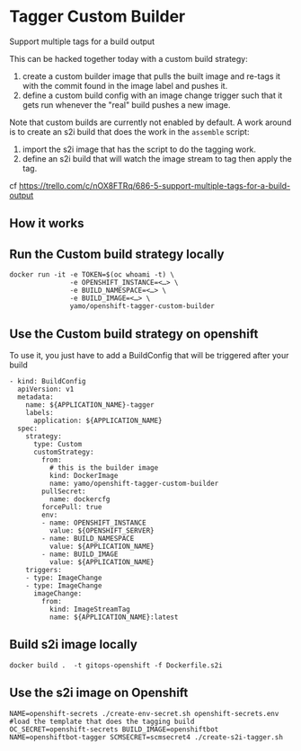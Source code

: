 # Tagger Custom Builder

Support multiple tags for a build output

This can be hacked together today with a custom build strategy:

1) create a custom builder image that pulls the built image and re-tags it with the commit found in the image label and pushes it.
2) define a custom build config with an image change trigger such that it gets run whenever the "real" build pushes a new image.

Note that custom builds are currently not enabled by default. A work around is to create an s2i build that does the work in the `assemble` script: 

1) import the s2i image that has the script to do the tagging work.
2) define an s2i build that will watch the image stream to tag then apply the tag.

cf https://trello.com/c/nOX8FTRq/686-5-support-multiple-tags-for-a-build-output

## How it works

## Run the Custom build strategy locally

```
docker run -it -e TOKEN=$(oc whoami -t) \
               -e OPENSHIFT_INSTANCE=<…> \
               -e BUILD_NAMESPACE=<…> \
               -e BUILD_IMAGE=<…> \
               yamo/openshift-tagger-custom-builder
```

## Use the Custom build strategy on openshift

To use it, you just have to add a BuildConfig that will be triggered after your build

```
- kind: BuildConfig
  apiVersion: v1
  metadata:
    name: ${APPLICATION_NAME}-tagger
    labels:
      application: ${APPLICATION_NAME}
  spec:
    strategy:
      type: Custom
      customStrategy:
        from:
          # this is the builder image
          kind: DockerImage
          name: yamo/openshift-tagger-custom-builder
        pullSecret:
          name: dockercfg
        forcePull: true
        env:
        - name: OPENSHIFT_INSTANCE
          value: ${OPENSHIFT_SERVER}
        - name: BUILD_NAMESPACE
          value: ${APPLICATION_NAME}
        - name: BUILD_IMAGE
          value: ${APPLICATION_NAME}
    triggers:
    - type: ImageChange
    - type: ImageChange
      imageChange:
        from:
          kind: ImageStreamTag
          name: ${APPLICATION_NAME}:latest
```

## Build s2i image locally

```# build the s2i image
docker build .  -t gitops-openshift -f Dockerfile.s2i
```

## Use the s2i image on Openshift

```#create the openshift secret (note openshift-secrets.env is in .gitignore)
NAME=openshift-secrets ./create-env-secret.sh openshift-secrets.env
#load the template that does the tagging build
OC_SECRET=openshift-secrets BUILD_IMAGE=openshiftbot NAME=openshiftbot-tagger SCMSECRET=scmsecret4 ./create-s2i-tagger.sh
